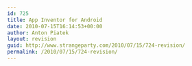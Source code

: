 ```yaml
---
id: 725
title: App Inventor for Android
date: 2010-07-15T16:14:53+00:00
author: Anton Piatek
layout: revision
guid: http://www.strangeparty.com/2010/07/15/724-revision/
permalink: /2010/07/15/724-revision/
---
```

